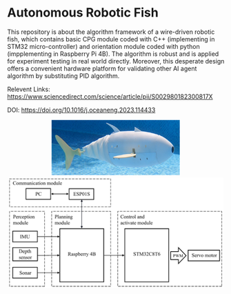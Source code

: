# Autonomous Robotic Fish
This repository is about the algorithm framework of a wire-driven robotic fish, which contains basic CPG module coded with C++ (implementing in STM32 micro-controller) and orientation module coded with python (impplementing in Raspberry Pi 4B). The algorithm is robust and is applied for experiment testing in real world directly. Moreover, this desperate design offers a convenient hardware platform for validating other AI agent algorithm by substituting PID algorithm. 

Relevent Links: https://www.sciencedirect.com/science/article/pii/S002980182300817X

DOI: https://doi.org/10.1016/j.oceaneng.2023.114433


<div align="center">
  <img src="images/Prototype.png" style="width: 300px; height: auto>
</div>


Hareware framework:
<div align="center">
  <img src="images/Hareware framework.png" style="width: 500px; height: auto>
</div>


Controller diagram:
<div align="center">
  <img src="images/Control diagram.png" style="width: 500px; height: auto>
</div>



